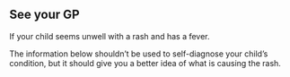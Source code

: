 ## See your GP

If your child seems unwell with a rash and has a fever.

The information below shouldn’t be used to self-diagnose your child’s
condition, but it should give you a better idea of what is causing the
rash.
